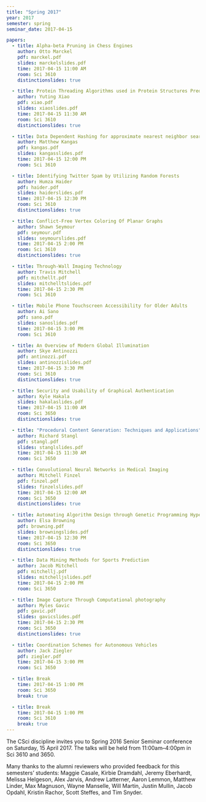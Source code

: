 ```yaml
---
title: "Spring 2017"
year: 2017
semester: spring
seminar_date: 2017-04-15

papers:
  - title: Alpha-beta Pruning in Chess Engines
    author: Otto Marckel
    pdf: marckel.pdf
    slides: marckelslides.pdf
    time: 2017-04-15 11:00 AM
    room: Sci 3610
    distinctionslides: true

  - title: Protein Threading Algorithms used in Protein Structures Prediction
    author: Yuting Xiao
    pdf: xiao.pdf
    slides: xiaoslides.pdf
    time: 2017-04-15 11:30 AM
    room: Sci 3610
    distinctionslides: true

  - title: Data Dependent Hashing for approximate nearest neighbor searching
    author: Matthew Kangas
    pdf: kangas.pdf
    slides: kangasslides.pdf
    time: 2017-04-15 12:00 PM
    room: Sci 3610

  - title: Identifying Twitter Spam by Utilizing Random Forests
    author: Humza Haider
    pdf: haider.pdf
    slides: haiderslides.pdf
    time: 2017-04-15 12:30 PM
    room: Sci 3610
    distinctionslides: true

  - title: Conflict-Free Vertex Coloring Of Planar Graphs
    author: Shawn Seymour
    pdf: seymour.pdf
    slides: seymourslides.pdf
    time: 2017-04-15 2:00 PM
    room: Sci 3610
    distinctionslides: true

  - title: Through-Wall Imaging Technology
    author: Travis Mitchell
    pdf: mitchellt.pdf
    slides: mitchelltslides.pdf
    time: 2017-04-15 2:30 PM
    room: Sci 3610

  - title: Mobile Phone Touchscreen Accessibility for Older Adults
    author: Ai Sano
    pdf: sano.pdf
    slides: sanoslides.pdf
    time: 2017-04-15 3:00 PM
    room: Sci 3610

  - title: An Overview of Modern Global Illumination
    author: Skye Antinozzi
    pdf: antinozzi.pdf
    slides: antinozzislides.pdf
    time: 2017-04-15 3:30 PM
    room: Sci 3610
    distinctionslides: true

  - title: Security and Usability of Graphical Authentication
    author: Kyle Hakala
    slides: hakalaslides.pdf
    time: 2017-04-15 11:00 AM
    room: Sci 3650
    distinctionslides: true

  - title: "Procedural Content Generation: Techniques and Applications"
    author: Richard Stangl
    pdf: stangl.pdf
    slides: stanglslides.pdf
    time: 2017-04-15 11:30 AM
    room: Sci 3650

  - title: Convolutional Neural Networks in Medical Imaging
    author: Mitchell Finzel
    pdf: finzel.pdf
    slides: finzelslides.pdf
    time: 2017-04-15 12:00 AM
    room: Sci 3650
    distinctionslides: true

  - title: Automating Algorithm Design through Genetic Programming Hyper-Heuristics
    author: Elsa Browning
    pdf: browning.pdf
    slides: browningslides.pdf
    time: 2017-04-15 12:30 PM
    room: Sci 3650
    distinctionslides: true

  - title: Data Mining Methods for Sports Prediction
    author: Jacob Mitchell
    pdf: mitchellj.pdf
    slides: mitchelljslides.pdf
    time: 2017-04-15 2:00 PM
    room: Sci 3650

  - title: Image Capture Through Computational photography
    author: Myles Gavic
    pdf: gavic.pdf
    slides: gavicslides.pdf
    time: 2017-04-15 2:30 PM
    room: Sci 3650
    distinctionslides: true

  - title: Coordination Schemes for Autonomous Vehicles
    author: Jack Ziegler
    pdf: ziegler.pdf
    time: 2017-04-15 3:00 PM
    room: Sci 3650

  - title: Break
    time: 2017-04-15 1:00 PM
    room: Sci 3650
    break: true

  - title: Break
    time: 2017-04-15 1:00 PM
    room: Sci 3610
    break: true
---
```


The CSci discipline invites you to Spring 2016 Senior Seminar conference on Saturday, 15 April 2017. The talks will be held from 11:00am–4:00pm in Sci 3610 and 3650.

Many thanks to the alumni reviewers who provided feedback for this semesters’ students: Maggie Casale, Kirbie Dramdahl, Jeremy Eberhardt, Melissa Helgeson, Alex Jarvis, Andrew Latterner, Aaron Lemmon, Matthew Linder, Max Magnuson, Wayne Manselle, Will Martin, Justin Mullin, Jacob Opdahl, Kristin Rachor, Scott Steffes, and Tim Snyder. 
